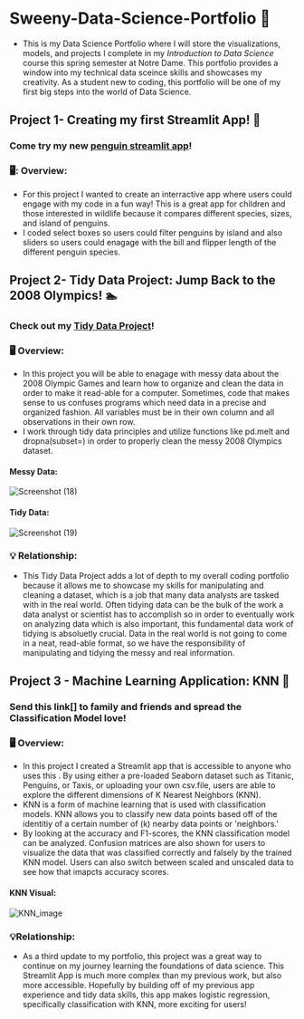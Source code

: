 # Sweeny-Data-Science-Portfolio :briefcase:
 - This is my Data Science Portfolio where I will store the visualizations, models, and projects I complete in my _Introduction to Data Science_ course this spring semester at Notre Dame. This portfolio provides a window into my technical data sceince skills and showcases my creativity. As a student new to coding, this portfolio will be one of my first big steps into the world of Data Science.

## Project 1- Creating my first Streamlit App! :penguin:
### Come try my new [penguin streamlit app](https://github.com/rcsweeny22/Sweeny-Data-Science-Portfolio/tree/main/basic-streamlit-app)!

### 	🖥️: Overview:
- For this project I wanted to create an interractive app where users could engage with my code in a fun way! This is a great app for children and those interested in wildlife because it compares different species, sizes, and island of penguins.
- I coded select boxes so users could filter penguins by island and also sliders so users could enagage with the bill and flipper length of the different penguin species. 

## Project 2- Tidy Data Project: Jump Back to the 2008 Olympics! 🏊
### Check out my [Tidy Data Project](https://github.com/rcsweeny22/Sweeny-Data-Science-Portfolio/tree/main/TidyData-Project)!

### :desktop_computer: Overview:
-  In this project you will be able to enagage with messy data about the 2008 Olympic Games and learn how to organize and clean the data in order to make it read-able for a computer. Sometimes, code that makes sense to us confuses programs which need data in a precise and organized fashion. All variables must be in their own column and all observations in their own row.
-  I work through tidy data principles and utilize functions like pd.melt and dropna(subset=) in order to properly clean the messy 2008 Olympics dataset.

#### Messy Data:
![Screenshot (18)](https://github.com/user-attachments/assets/b332bf7f-7f73-4afc-aa1c-fa78b1c96de7)
#### Tidy Data:
![Screenshot (19)](https://github.com/user-attachments/assets/0b991e53-52fc-42bd-a87a-b5a39a18fc4e)

### 	:bulb: Relationship:
- This Tidy Data Project adds a lot of depth to my overall coding portfolio because it allows me to showcase my skills for manipulating and cleaning a dataset, which is a job that many data analysts are tasked with in the real world. Often tidying data can be the bulk of the work a data analyst or scientist has to accomplish so in order to eventually work on analyzing data which is also important, this fundamental data work of tidying is absoluetly crucial. Data in the real world is not going to come in a neat, read-able format, so we have the responsibility of manipulating and tidying the messy and real information.

## Project 3 - Machine Learning Application: KNN :calling:
### Send this link[] to family and friends and spread the Classification Model love!

### 🖥️ Overview:
- In this project I created a Streamlit app that is accessible to anyone who uses this <link>. By using either a pre-loaded Seaborn dataset such as Titanic, Penguins, or Taxis, or uploading your own csv.file, users are able to explore the different dimensions of K Nearest Neighbors (KNN).
- KNN is a form of machine learning that is used with classification models. KNN allows you to classify new data points based off of the identitiy of a certain number of (k) nearby data points or 'neighbors.'
- By looking at the accuracy and F1-scores, the KNN classification model can be analyzed. Confusion matrices are also shown for users to visualize the data that was classified correctly and falsely by the trained KNN model. Users can also switch between scaled and unscaled data to see how that imapcts accuracy scores.

#### KNN Visual:
![KNN_image](https://miro.medium.com/v2/resize:fit:640/format:webp/0*2_qzcm2gSe9l67aI.png)

### 💡Relationship: 
- As a third update to my portfolio, this project was a great way to continue on my journey learning the foundations of data science. This Streamlit App is much more complex than my previous work, but also more accessible. Hopefully by building off of my previous app experience and tidy data skills, this app makes logistic regression, specifically classification with KNN, more exciting for users!
